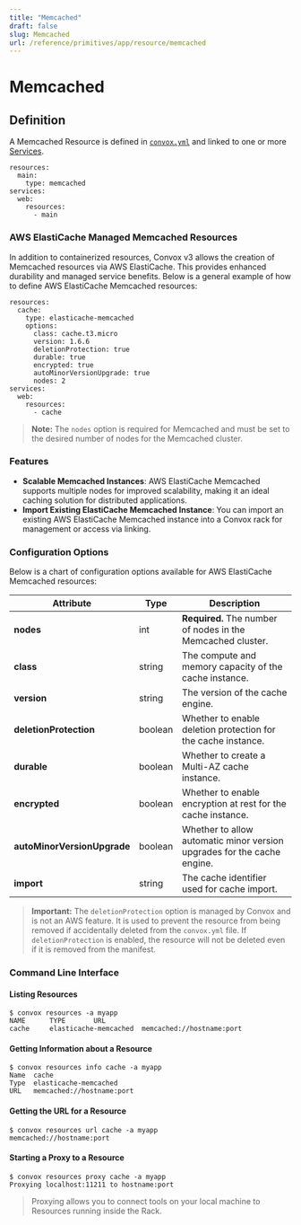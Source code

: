 ```yaml
---
title: "Memcached"
draft: false
slug: Memcached
url: /reference/primitives/app/resource/memcached
---
```

# Memcached

## Definition

A Memcached Resource is defined in [```convox.yml```](/configuration/convox-yml) and linked to one or more [Services](/reference/primitives/app/service).

```
resources:
  main:
    type: memcached
services:
  web:
    resources:
      - main
```


### AWS ElastiCache Managed Memcached Resources

In addition to containerized resources, Convox v3 allows the creation of Memcached resources via AWS ElastiCache. This provides enhanced durability and managed service benefits. Below is a general example of how to define AWS ElastiCache Memcached resources:

```
resources:
  cache:
    type: elasticache-memcached
    options:
      class: cache.t3.micro
      version: 1.6.6
      deletionProtection: true
      durable: true
      encrypted: true
      autoMinorVersionUpgrade: true
      nodes: 2
services:
  web:
    resources:
      - cache
```

> **Note:** The `nodes` option is required for Memcached and must be set to the desired number of nodes for the Memcached cluster.

### Features

- **Scalable Memcached Instances**: AWS ElastiCache Memcached supports multiple nodes for improved scalability, making it an ideal caching solution for distributed applications.
- **Import Existing ElastiCache Memcached Instance**: You can import an existing AWS ElastiCache Memcached instance into a Convox rack for management or access via linking.

### Configuration Options

Below is a chart of configuration options available for AWS ElastiCache Memcached resources:

| Attribute                   | Type    | Description                                                                                         |
| --------------------------- | ------- | --------------------------------------------------------------------------------------------------- |
| **nodes**                   | int     | **Required.** The number of nodes in the Memcached cluster.                                          |
| **class**                   | string  | The compute and memory capacity of the cache instance.                                               |
| **version**                 | string  | The version of the cache engine.                                                                     |
| **deletionProtection**      | boolean | Whether to enable deletion protection for the cache instance.                                        |
| **durable**                 | boolean | Whether to create a Multi-AZ cache instance.                                                         |
| **encrypted**               | boolean | Whether to enable encryption at rest for the cache instance.                                         |
| **autoMinorVersionUpgrade** | boolean | Whether to allow automatic minor version upgrades for the cache engine.                              |
| **import**                  | string  | The cache identifier used for cache import.                                                          |



> **Important:** The `deletionProtection` option is managed by Convox and is not an AWS feature. It is used to prevent the resource from being removed if accidentally deleted from the `convox.yml` file. If `deletionProtection` is enabled, the resource will not be deleted even if it is removed from the manifest.

### Command Line Interface

#### Listing Resources
```
$ convox resources -a myapp
NAME      TYPE       URL
cache     elasticache-memcached  memcached://hostname:port
```

#### Getting Information about a Resource
```
$ convox resources info cache -a myapp
Name  cache
Type  elasticache-memcached
URL   memcached://hostname:port
```

#### Getting the URL for a Resource
```
$ convox resources url cache -a myapp
memcached://hostname:port
```

#### Starting a Proxy to a Resource
```
$ convox resources proxy cache -a myapp
Proxying localhost:11211 to hostname:port
```
> Proxying allows you to connect tools on your local machine to Resources running inside the Rack.
